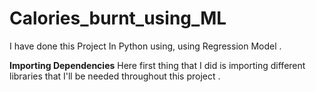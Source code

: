 # Calories_burnt_using_ML
I have done this Project In Python using, using Regression Model .

**Importing Dependencies**
Here first thing that I did is importing different libraries that I'll be needed throughout this project .

